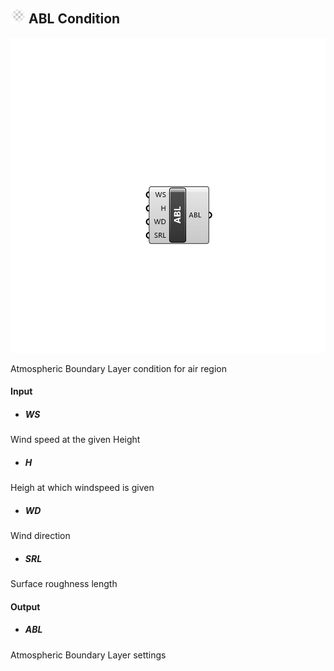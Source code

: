 ## ![](../../images/icons/ABL_Condition.png) ABL Condition

![](../../images/components/ABL_Condition.png)

Atmospheric Boundary Layer condition for air region

#### Input
* ##### WS 
Wind speed at the given Height
* ##### H 
Heigh at which windspeed is given
* ##### WD 
Wind direction
* ##### SRL 
Surface roughness length

#### Output
* ##### ABL
Atmospheric Boundary Layer settings